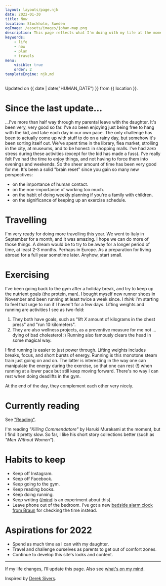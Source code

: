 ```yaml
---
layout: layouts/page.njk
date: 2022-01-30
title: Now
location: Stockholm, Sweden
ogImage: /assets/images/johan-map.png
description: This page reflects what I'm doing with my life at the moment.
keywords:
    - life
    - now
    - plan
    - travels
menu:
    visible: true
    order: 2
templateEngine: njk,md
---
```


<p class="muted">Updated on <time class="text-color fw5">{{ date | date("HUMAN_DATE") }}</time> from {{ location }}.</p>

# Since the last update…

…I've more than half way through my parental leave with the daughter. It's been very, very good so
far. I've _so_ been enjoying just being free to hang with the kid, and take each day in our own
pace. The only challenge has been to actually come up with stuff to do on a rainy day, but somehow
it's been sorting itself out. We've spent time in the library, flea market, strolling in the city,
at museums, and to be honest: in shopping malls. I've had _zero_ stress during these activities
(except for the kid has made a fuss). I've really felt I've had the time to enjoy things, and not
having to force them into evenings and weekends. So the sheer amount of time has been very good for
me. It's been a solid "brain reset" since you gain so many new perspectives:

- on the importance of human contact.
- on the non-importance of working too much.
- on the habit of doing weekly planning if you're a family with children.
- on the significance of keeping up an exercise schedule.

# Travelling

I'm very ready for doing more travelling this year. We went to Italy in September for a month, and
it was amazing. I hope we can do more of those things. A dream would be to try to be away for a
longer period of time, at least 2-3 months. Perhaps in Europe. As a preparation for living abroad
for a full year sometime later. Anyhow, start small.

# Exercising

I've been going back to the gym after a holiday break, and try to keep up the nutrient goals (the
protein, man). I bought myself new runner shoes in November and been running at least twice a week
since. I _think_ I'm starting to feel that urge to run if I haven't for a few days. Lifting weights
and running are activities I see as two-fold:

1. They both have goals, such as "lift _X_ amount of kilograms in the chest press" and "run 10
   kilometers".
2. They are also wellness projects, as a preventive measure for me not … dying of bad cholesterol :)
   Running also famously clears the head in some magical way.

I find running is easier to just power through. Lifting weights includes breaks, focus, and short
bursts of energy. Running is this monotone steam train just going on and on. The latter is
interesting in the way one can manipulate the energy during the exercise, so that one can rest (!)
when running at a lower pace but still keep moving forward. There's no way I can rest when doing
deadlifts in the gym.

At the end of the day, they complement each other very nicely.

# Currently reading

See ["Reading"](/reading).

I'm reading _"Killing Commendatore"_ by Haruki Murakami at the moment, but I find it pretty slow. So
far, I like his short story collections better (such as _"Men Without Women"_).

# Habits to keep

- Keep off Instagram.
- Keep off Facebook.
- Keep going to the gym.
- Keep reading books.
- Keep doing running.
- Keep writing ([/mind](/mind) is an experiment about this).
- Leave phone out of the bedroom. I've got a new
  [bedside alarm clock from Braun](https://de.braun-clocks.com/collections/analogue-clocks/products/bc22-braun-classic-analogue-alarm-clock-white)
  for checking the time instead.

# Aspirations for 2022

- Spend as much time as I can with my daughter.
- Travel and challenge ourselves as parents to get out of comfort zones.
- Continue to develop this site's looks and content.

---

If my life changes, I'll update this page. Also see [what's on my mind](/mind).

Inspired by [Derek Sivers](https://sivers.org/now).

